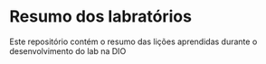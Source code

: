 # Resumo dos labratórios
Este repositório contém o resumo das lições aprendidas durante o desenvolvimento do lab na DIO

